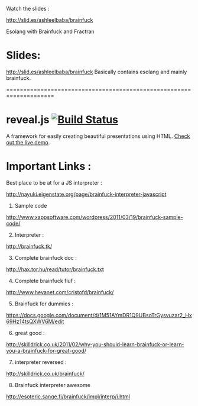 Watch the slides :

http://slid.es/ashleelbaba/brainfuck


Esolang with Brainfuck and Fractran


Slides: 
========================================================
http://slid.es/ashleelbaba/brainfuck
Basically contains esolang and mainly brainfuck.


====================================================================

# reveal.js [![Build Status](https://travis-ci.org/hakimel/reveal.js.png?branch=master)](https://travis-ci.org/hakimel/reveal.js)

A framework for easily creating beautiful presentations using HTML. [Check out the live demo](http://lab.hakim.se/reveal-js/).




Important Links : 
========================================================
Best place to be at for a JS interpreter :

http://nayuki.eigenstate.org/page/brainfuck-interpreter-javascript

1. Sample code  

http://www.xappsoftware.com/wordpress/2011/03/19/brainfuck-sample-code/

2. Interpreter :

http://brainfuck.tk/

3. Complete brainfuck doc :

http://hax.tor.hu/read/tutor/brainfuck.txt

4. Complete brainfuck fluf :

http://www.hevanet.com/cristofd/brainfuck/

5. Brainfuck for dummies :

https://docs.google.com/document/d/1M51AYmDR1Q9UBsoTrGysvuzar2_Hx69Hz14tsQXWV6M/edit

6. great good :

http://skilldrick.co.uk/2011/02/why-you-should-learn-brainfuck-or-learn-you-a-brainfuck-for-great-good/

7. interpreter reversed :

http://skilldrick.co.uk/brainfuck/

8. Brainfuck interpreter awesome

http://esoteric.sange.fi/brainfuck/impl/interp/i.html

